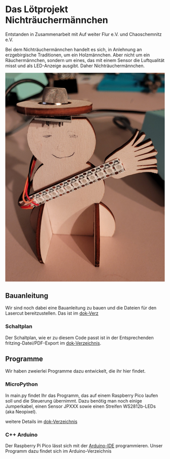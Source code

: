 Das Lötprojekt Nichträuchermännchen
===================================
 
Entstanden in Zusammenarbeit mit Auf weiter Flur e.V. und Chaoschemnitz e.V.

Bei dem Nichträuchermännchen handelt es sich, in Anlehnung an erzgebirgische Traditionen, um ein Holzmännchen. Aber nicht um ein Räuchermännchen, sondern um eines, das mit einem Sensor die Luftqualität misst und als LED-Anzeige ausgibt. Daher Nichträuchermännchen.

![](dok/smann1.jpg)

## Bauanleitung

Wir sind noch dabei eine Bauanleitung zu bauen und die Dateien für den Lasercut bereitzustellen.
Das ist im [dok-Verz](dok)

### Schaltplan
Der Schaltplan, wie er zu diesem Code passt ist in der Entsprechenden fritzing-Datei/PDF-Export im [dok-Verzeichnis](dok).


## Programme

Wir haben zweierlei Programme dazu entwickelt, die ihr hier findet.

### MicroPython

In main.py findet Ihr das Programm, das auf einem Raspberry Pico laufen soll und die Steuerung übernimmt.
Dazu benötig man noch einige Jumperkabel, einen Sensor JPXXX sowie einen Streifen WS2812b-LEDs (aka Neopixel).

weitere Details im [dok-Verzeichnis](dok)

### C++ Arduino

Der Raspberry Pi Pico lässt sich mit der [Arduino-IDE](https://www.arduino.cc/) programmieren. Unser Programm dazu findet sich im Arduino-Verzeichnis

